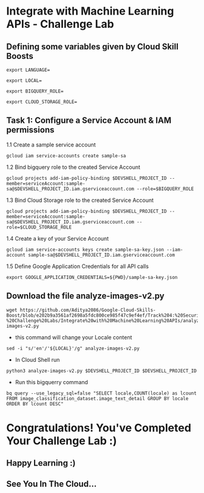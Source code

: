 # Integrate with Machine Learning APIs - Challenge Lab

## Defining some variables given by Cloud Skill Boosts

```
export LANGUAGE=
```

```
export LOCAL=
```

```
export BIGQUERY_ROLE=
```

```
export CLOUD_STORAGE_ROLE=
```

## Task 1: Configure a Service Account & IAM permissions


1.1 Create a sample service account

```
gcloud iam service-accounts create sample-sa
```

1.2 Bind bigquery role to the created Service Account

```
gcloud projects add-iam-policy-binding $DEVSHELL_PROJECT_ID --member=serviceAccount:sample-sa@$DEVSHELL_PROJECT_ID.iam.gserviceaccount.com --role=$BIGQUERY_ROLE
```

1.3 Bind Cloud Storage role to the created Service Account

```
gcloud projects add-iam-policy-binding $DEVSHELL_PROJECT_ID --member=serviceAccount:sample-sa@$DEVSHELL_PROJECT_ID.iam.gserviceaccount.com --role=$CLOUD_STORAGE_ROLE
```
1.4 Create a key of your Service Account

```
gcloud iam service-accounts keys create sample-sa-key.json --iam-account sample-sa@$DEVSHELL_PROJECT_ID.iam.gserviceaccount.com
```

1.5 Define Google Application Credentials for all API calls

```
export GOOGLE_APPLICATION_CREDENTIALS=${PWD}/sample-sa-key.json
```

## Download the file analyze-images-v2.py

```
wget https://github.com/Aditya2086/Google-Cloud-Skills-Boost/blob/e202b9a3561af2698a5fdc800ce985f47c9ef4ef/Track%204:%20Security,%20Machine%20Learning%20&%20AI%20-%20Challenge%20Labs/Integrate%20with%20Machine%20Learning%20APIs/analyze-images-v2.py
```
- this command will change your Locale content
```
sed -i "s/'en'/'${LOCAL}'/g" analyze-images-v2.py
```
- In Cloud Shell run
```
python3 analyze-images-v2.py $DEVSHELL_PROJECT_ID $DEVSHELL_PROJECT_ID
```
- Run this bigquerry command 
```
bq query --use_legacy_sql=false "SELECT locale,COUNT(locale) as lcount FROM image_classification_dataset.image_text_detail GROUP BY locale ORDER BY lcount DESC"
```

# Congratulations! You've Completed Your Challenge Lab :)
## Happy Learning :)
## See You In The Cloud...
